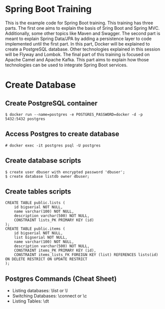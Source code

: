 # Spring Boot Training
This is the example code for Spring Boot training. This training has three parts.
The first one aims to explain the basis of Sring Boot and Spring MVC. Additionally, some other topics like Maven and Swagger.
The second part is meant to explain Spring Data/JPA by adding a persistence layer to code implemented until the first part. In this part, Docker will be explained to create a PostgreSQL database. Other technologies explained in this session will be Flyway and Lombok.
The final part of this training is focused on Apache Camel and Apache Kafka. This part aims to explain how those technologies can be used to integrate Spring Boot services.


# Create Database

## Create PostgreSQL container
```
$ docker run --name=postgres -e POSTGRES_PASSWORD=docker -d -p 5432:5432 postgres
```

## Access Postgres to create database
```
# docker exec -it postgres psql -U postgres
```

## Create database scripts
```
$ create user dbuser with encrypted password 'dbuser';
$ create database listdb owner dbuser;
```

## Create tables scripts
```
CREATE TABLE public.lists (
	id bigserial NOT NULL,
	name varchar(100) NOT NULL,
	description varchar(500) NOT NULL,
	CONSTRAINT lists_PK PRIMARY KEY (id)
);
CREATE TABLE public.items (
	id bigserial NOT NULL,
	list bigserial NOT NULL,
	name varchar(100) NOT NULL,
	description varchar(500) NOT NULL,
	CONSTRAINT items_PK PRIMARY KEY (id),
	CONSTRAINT items_lists_FK FOREIGN KEY (list) REFERENCES lists(id) ON DELETE RESTRICT ON UPDATE RESTRICT
);
```
## Postgres Commands (Cheat Sheet)
* Listing databases: \list or \l
* Switching Databases: \connect or \c
* Listing Tables: \dt
